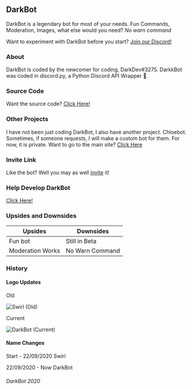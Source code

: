 ## DarkBot

DarkBot is a legendary bot for most of your needs. Fun Commands, Moderation, Images, what else would you need? *No warn command*


Want to experiment with DarkBot before you start? [Join our Discord!](https://discord.gg/YQvTPCc) 

### About

DarkBot is coded by the newcomer for coding, DarkDev#3275. DarkkBot was coded in discord.py, a Python Discord API Wrapper 🐍. 

### Source Code

Want the source code? [Click Here!](https://github.com/DarkkDev/DarkBot/blob/gh-pages/source.py)

### Other Projects

I have not been just coding DarkBot, I also have another project. Chloebot. Sometimes, if someone requests, I will make a custom bot for them. For now, it is private. Want to go to the main site? [Click Here](https://darkkdeveloper.github.io)

### Invite Link

Like the bot? Well you may as well [invite](https://discord.com/api/oauth2/authorize?client_id=749823850660757545&permissions=268453894&redirect_uri=https%3A%2F%2Fdarkkdev.github.io%2F&scope=bot) it!

### Help Develop DarkBot

[Click Here!](https://forms.gle/v5wjJ5WcPoqRvyzM6)


### Upsides and Downsides

Upsides | Downsides
------------ | -------------
Fun bot | Still in Beta
Moderation Works | No Warn Command

### History

#### Logo Updates


Old

![Swirl (Old)](https://cdn.discordapp.com/attachments/753022422122364991/757811197658529892/images_5.jpeg)


Current

![DarkBot (Current)](https://cdn.discordapp.com/attachments/753022422122364991/757811382820405338/images_1.jpg)

#### Name Changes

Start - 22/09/2020
Swirl

22/09/2020 - Now
DarkBot







###### DarkBot 2020
